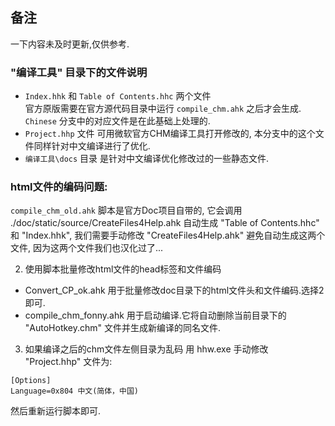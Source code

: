 ## 备注

一下内容未及时更新,仅供参考.

### "编译工具" 目录下的文件说明

- `Index.hhk` 和 `Table of Contents.hhc` 两个文件	
	官方原版需要在官方源代码目录中运行 `compile_chm.ahk` 之后才会生成. `Chinese` 分支中的对应文件是在此基础上处理的.
- `Project.hhp` 文件
	可用微软官方CHM编译工具打开修改的, 本分支中的这个文件同样针对中文编译进行了优化.
- `编译工具\docs` 目录
	是针对中文编译优化修改过的一些静态文件.
	

### html文件的编码问题:

`compile_chm_old.ahk` 脚本是官方Doc项目自带的,
它会调用 ./doc/static/source/CreateFiles4Help.ahk
自动生成 "Table of Contents.hhc" 和 "Index.hhk", 
我们需要手动修改 "CreateFiles4Help.ahk" 避免自动生成这两个文件,
因为这两个文件我们也汉化过了...

2. 使用脚本批量修改html文件的head标签和文件编码
- Convert_CP_ok.ahk
  用于批量修改doc目录下的html文件头和文件编码.选择2即可.
- compile_chm_fonny.ahk
  用于启动编译.它将自动删除当前目录下的 "AutoHotkey.chm" 文件并生成新编译的同名文件.

3. 如果编译之后的chm文件左侧目录为乱码
用 hhw.exe 手动修改 "Project.hhp" 文件为:
```
[Options]
Language=0x804 中文(简体，中国)
```
然后重新运行脚本即可.